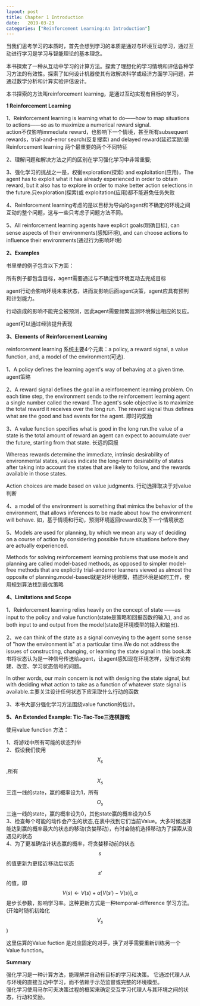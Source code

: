 ```yaml
---
layout: post
title: Chapter 1 Introduction 
date:   2019-03-23
categories: ["Reinforcement Learning:An Introduction"]
---
```


当我们思考学习的本质时，首先会想到学习的本质是通过与环境互动学习，通过互动进行学习是学习与智能理论的基本理念。  

本书探索了一种从互动中学习的计算方法。探索了理想化的学习情境和评估各种学习方法的有效性。探索了如何设计机器使其有效解决科学或经济方面学习问题，并通过数学分析和计算实验评估设计。     

本书探索的方法叫reinforcement learning，是通过互动实现有目标的学习。    

**1 Reinforcement Learning**   

1、Reinforcement learning is learning what to do——how to map situations to actions——so as to maximize a numerical reward signal.  
action不仅影响immediate reward，也影响下一个情境，甚至所有subsequent rewards，trial-and-error search(反复搜索) and delayed reward(延迟奖励)是Reinforcement learning 两个最重要的两个不同特征   

2、理解问题和解决方法之间的区别在学习强化学习中非常重要;   

3、强化学习的挑战之一是，权衡exploration(探索) and exploitation(应用)，The agent has to exploit what it has already experienced in order to obtain reward, but it also has to explore in order to make better action selections in the future.只exploration(探索)或 exploitation(应用)都不能避免任务失败    

4、Reinforcement learning考虑的是以目标为导向的agent和不确定的环境之间互动的整个问题，这与一些只考虑子问题方法不同。  

5、All reinforcement learning agents have explicit goals(明确目标), can sense aspects of their environments(感知环境), and can choose actions to influence their environments(通过行为影响环境)    

**2、Examples**  

书里举的例子包含以下方面：  

所有例子都包含目标，agent需要通过与不确定性环境互动去完成目标   

agent行动会影响环境未来状态，进而友影响后面agent决策，agent应具有预判和计划能力。  

行动造成的影响不能完全被预测，因此agent需要频繁监测环境做出相应的反应。   

agent可以通过经验提升表现   


**3、Elements of Reinforcement Learning**  

reinforcement learning 系统主要4个元素：a policy, a reward signal, a value function, and, a model of the environment(可选).  

1、A policy defines the learning agent's way of behaving at a given time. agent策略  

2、A reward signal defines the goal in a reinforcement learning problem. On each time step, the environment
sends to the reinforcement learning agent a single number called the reward .The agent's sole
objective is to maximize the total reward it receives over the long run. The reward signal thus defines
what are the good and bad events for the agent. 即时的奖励  

3、A value function specifies what is good in the long run.the value of a state is the total amount of reward an agent can expect to accumulate over the future, starting from that state.  长远的回报  

Whereas rewards determine the immediate, intrinsic desirability of environmental states, values indicate the long-term desirability
of states after taking into account the states that are likely to follow, and the rewards available in those
states.  

Action choices are made based on value judgments. 行动选择取决于对value判断

4、a model of the environment is something that mimics the behavior of the environment, that allows inferences
to be made about how the environment will behave.  如，基于情境和行动，预测环境返回reward以及下一个情境状态

5、Models are used for planning, by which we mean any way of deciding on a course of action by considering possible future situations before they are actually experienced. 

Methods for solving reinforcement learning problems that use models and planning are called model-based methods, as opposed to simpler model-free methods that are explicitly trial-anderror learners viewed as almost the opposite of planning.model-based就是对环境建模，描述环境是如何工作，使用规划算法找到最优策略 


**4、Limitations and Scope** 

1、Reinforcement learning relies heavily on the concept of state ——as input to the policy and value function(state是策略和回报函数的输入),
and as both input to and output from the model(state是环境模型的输入和输出).  

2、we can think of the state as a signal conveying to the agent some sense of "how the environment is" at a particular time.We do not address the issues of constructing, changing, or learning the state signal in this book.本书将状态认为是一种信号传送给agent，让agent感知现在环境怎样，没有讨论构建、改变、学习状态信号的问题。   

In other words, our main concern is not with designing the state signal, but with deciding what action to take as a function of whatever state signal is available.主要关注设计任何状态下应采取什么行动的函数   

3、本书大部分强化学习方法围绕value function的估计。   

**5、An Extended Example: Tic-Tac-Toe三连棋游戏**   

使用value function 方法：  

1、将游戏中所有可能的状态列举    
2、假设我们使用$$X_{s}$$,所有$$X_{s}$$三连一线的state，赢的概率设为1，所有$$O_{s}$$三连一线的state，赢的概率设为0，其他state赢的概率设为0.5    
3、检查每个可能的动作会产生的状态,在表中找到它们当前Value。大多时候选择能达到赢的概率最大的状态的移动(贪婪移动)，有时会随机选择移动为了探索从没遇见的状态     
4、为了更准确估计状态赢的概率，将贪婪移动前的状态$$s$$的值更新为更接近移动后状态$$s'$$的值，即$$V(s) \gets V(s)+\alpha[V(s')-V(s)],\alpha$$是步长参数，影响学习率。这种更新方式是一种temporal-difference 学习方法。(开始时随机初始化$$V_{s}$$)      

这里估算的Value fuction 是对应固定的对手，换了对手需要重新训练另一个Value function。


**Summary**   

强化学习是一种计算方法，能理解并自动有目标的学习和决策。 它通过代理人从与环境的直接互动中学习，而不依赖于示范监督或完整的环境模型。    
强化学习使用马尔可夫决策过程的框架来确定交互学习代理人与其环境之间的状态，行动和奖励。  

